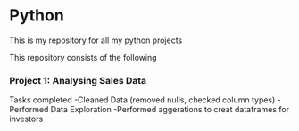 # Python
This is my repository for all my python projects

This repository consists of the following
### Project 1: Analysing Sales Data

Tasks completed
-Cleaned Data (removed nulls, checked column types)
-Performed Data Exploration
-Performed aggerations to creat dataframes for investors
